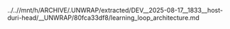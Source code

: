 ../..//mnt/h/ARCHIVE/.UNWRAP/extracted/DEV__2025-08-17__1833__host-duri-head/__UNWRAP/80fca33df8/learning_loop_architecture.md